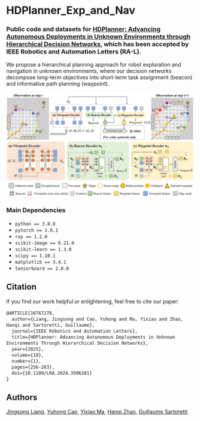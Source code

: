 # HDPlanner_Exp_and_Nav
### Public code and datasets for <a href="https://ieeexplore.ieee.org/abstract/document/10767278">HDPlanner: Advancing Autonomous Deployments in Unknown Environments through Hierarchical Decision Networks</a>, which has been accepted by IEEE Robotics and Automation Letters (RA-L).

We propose a hierarchical planning approach for robot exploration and navigation in unknown environments, where our decision networks decompose long-term objectives into short-term task assignment (beacon) and informative path planning (waypoint).

<center class="half">
    <img src="utils/model.png"/>
</center>

### Main Dependencies
* `python == 3.8.8`
* `pytorch == 1.8.1`
* `ray == 1.2.0`
* `scikit-image == 0.21.0`
* `scikit-learn == 1.3.0`
* `scipy == 1.10.1`
* `matplotlib == 3.4.1`
* `tensorboard == 2.8.0`

## Citation
If you find our work helpful or enlightening, feel free to cite our paper:
```
@ARTICLE{10767278,
  author={Liang, Jingsong and Cao, Yuhong and Ma, Yixiao and Zhao, Hanqi and Sartoretti, Guillaume},
  journal={IEEE Robotics and Automation Letters}, 
  title={HDPlanner: Advancing Autonomous Deployments in Unknown Environments Through Hierarchical Decision Networks}, 
  year={2025},
  volume={10},
  number={1},
  pages={256-263},
  doi={10.1109/LRA.2024.3506281}
}
```
## Authors
[Jingsong Liang](https://github.com/JingsongLiang),
[Yuhong Cao](https://github.com/caoyuhong001), 
[Yixiao Ma](https://github.com/Yixiao-M),
[Hanqi Zhao](), 
[Guillaume Sartoretti](https://github.com/gsartoretti)